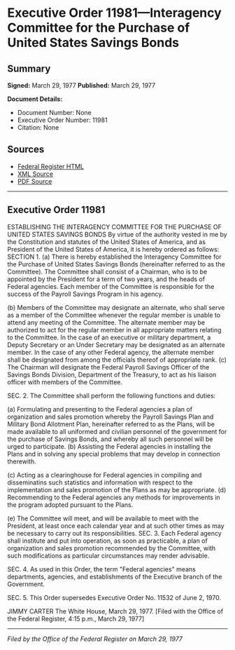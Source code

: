 # Executive Order 11981—Interagency Committee for the Purchase of United States Savings Bonds

## Summary

**Signed:** March 29, 1977
**Published:** March 29, 1977

**Document Details:**
- Document Number: None
- Executive Order Number: 11981
- Citation: None

## Sources
- [Federal Register HTML](https://www.presidency.ucsb.edu/documents/executive-order-11981-interagency-committee-for-the-purchase-united-states-savings-bonds)
- [XML Source](None)
- [PDF Source](None)

---

## Executive Order 11981

ESTABLISHING THE INTERAGENCY COMMITTEE FOR THE PURCHASE OF UNITED STATES SAVINGS BONDS
By virtue of the authority vested in me by the Constitution and statutes of the United States of America, and as President of the United States of America, it is hereby ordered as follows:
SECTION 1. (a) There is hereby established the Interagency Committee for the Purchase of United States Savings Bonds (hereinafter referred to as the Committee). The Committee shall consist of a Chairman, who is to be appointed by the President for a term of two years, and the heads of Federal agencies. Each member of the Committee is responsible for the success of the Payroll Savings Program in his agency.

(b) Members of the Committee may designate an alternate, who shall serve as a member of the Committee whenever the regular member is unable to attend any meeting of the Committee. The alternate member may be authorized to act for the regular member in all appropriate matters relating to the Committee. In the case of an executive or military department, a Deputy Secretary or an Under Secretary may be designated as an alternate member. In the case of any other Federal agency, the alternate member shall be designated from among the officials thereof of appropriate rank.
(c) The Chairman will designate the Federal Payroll Savings Officer of the Savings Bonds Division, Department of the Treasury, to act as his liaison officer with members of the Committee.

SEC. 2. The Committee shall perform the following functions and duties:

(a) Formulating and presenting to the Federal agencies a plan of organization and sales promotion whereby the Payroll Savings Plan and Military Bond Allotment Plan, hereinafter referred to as the Plans, will be made available to all uniformed and civilian personnel of the government for the purchase of Savings Bonds, and whereby all such personnel will be urged to participate.
(b) Assisting the Federal agencies in installing the Plans and in solving any special problems that may develop in connection therewith.

(c) Acting as a clearinghouse for Federal agencies in compiling and disseminatins such statistics and information with respect to the implementation and sales promotion of the Plans as may be appropriate.
(d) Recommending to the Federal agencies any methods for improvements in the program adopted pursuant to the Plans.

(e) The Committee will meet, and will be available to meet with the President, at least once each calendar year and at such other times as may be necessary to carry out its responsibilities.
SEC. 3. Each Federal agency shall institute and put into operation, as soon as practicable, a plan of organization and sales promotion recommended by the Committee, with such modifications as particular circumstances may render advisable.

SEC. 4. As used in this Order, the term "Federal agencies" means departments, agencies, and establishments of the Executive branch of the Government.

SEC. 5. This Order supersedes Executive Order No. 11532 of June 2, 1970.

JIMMY CARTER
The White House,
March 29, 1977.
[Filed with the Office of the Federal Register, 4:15 p.m., March 29, 1977]

---

*Filed by the Office of the Federal Register on March 29, 1977*
